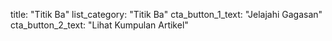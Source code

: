title: "Titik Ba"
list_category: "Titik Ba"
cta_button_1_text: "Jelajahi Gagasan"
cta_button_2_text: "Lihat Kumpulan Artikel"